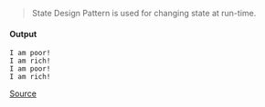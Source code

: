> State Design Pattern is used for changing state at run-time. 

#### Output
```
I am poor!
I am rich!
I am poor!
I am rich!
```

[Source](https://www.programcreek.com/2011/07/java-design-pattern-state/)
